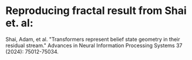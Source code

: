 # Reproducing fractal result from Shai et. al:
Shai, Adam, et al. "Transformers represent belief state geometry in their residual stream." Advances in Neural Information Processing Systems 37 (2024): 75012-75034.